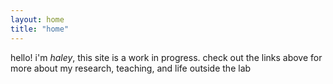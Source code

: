 ```yaml
---
layout: home
title: "home"
---
```


hello! i'm _haley_, this site is a work in progress.
check out the links above for more about my research, teaching, and life outside the lab
